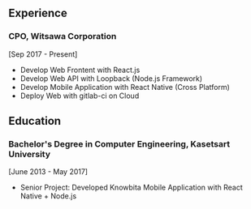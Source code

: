 ## Experience

### CPO, Witsawa Corporation
[Sep 2017 - Present]
- Develop Web Frontent with React.js
- Develop Web API with Loopback (Node.js Framework)
- Develop Mobile Application with React Native (Cross Platform)
- Deploy Web with gitlab-ci on Cloud

## Education

### Bachelor's Degree in Computer Engineering, Kasetsart University
[June 2013 - May 2017]
- Senior Project: Developed Knowbita Mobile Application with React Native + Node.js

<!--
**ak1103dev/ak1103dev** is a ✨ _special_ ✨ repository because its `README.md` (this file) appears on your GitHub profile.

Here are some ideas to get you started:

- 🔭 I’m currently working on ...
- 🌱 I’m currently learning ...
- 👯 I’m looking to collaborate on ...
- 🤔 I’m looking for help with ...
- 💬 Ask me about ...
- 📫 How to reach me: ...
- 😄 Pronouns: ...
- ⚡ Fun fact: ...
-->
